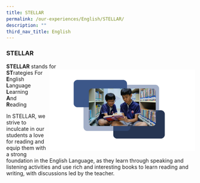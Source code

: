 ```yaml
---
title: STELLAR
permalink: /our-experiences/English/STELLAR/
description: ""
third_nav_title: English
---
```

### **STELLAR**


**STELLAR**&nbsp;stands for&nbsp; &nbsp;  
  <img style="width:77%" align="right" src="/images/Stellar%20Subpage.png">
**ST**rategies For  
**E**nglish  
**L**anguage  
**L**earning  
**A**nd  
**R**eading  

In STELLAR, we strive to inculcate in our students a love for reading and equip them with a strong foundation in the English Language, as they learn through speaking and listening activities&nbsp;and use rich and interesting books to learn reading and writing, with discussions led by the teacher.